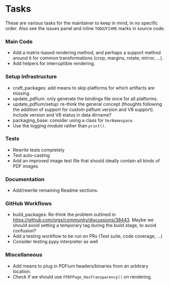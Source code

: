 <!-- SPDX-FileCopyrightText: 2023 geisserml <geisserml@gmail.com> -->
<!-- SPDX-License-Identifier: CC-BY-4.0 -->

# Tasks

These are various tasks for the maintainer to keep in mind, in no specific order.
Also see the issues panel and inline `TODO`/`FIXME` marks in source code.

### Main Code
* Add a matrix-based rendering method, and perhaps a support method around it for common transformations (crop, margins, rotate, mirror, ...).
* Add helpers for interruptible rendering.

### Setup Infrastructure
* craft_packages: add means to skip platforms for which artifacts are missing.
* update_pdfium: only generate the bindings file once for all platforms.
* update_pdfium/setup: re-think the general concept (thoughts following the addition of support for custom pdfium version and V8 support). Include version and V8 status in data dirname?
* packaging_base: consider using a class for `VerNamespace`.
* Use the logging module rather than `print()`.

### Tests
* Rewrite tests completely
* Test auto-casting
* Add an improved image test file that should ideally contain all kinds of PDF images

### Documentation
* Add/rewrite remaining Readme sections.

### GitHub Workflows
* build_packages: Re-think the problem outlined in https://github.com/orgs/community/discussions/38443. Maybe we should avoid setting a temporary tag during the build stage, to avoid confusion?
* Add a testing workflow to be run on PRs (Test suite, code coverage, ...)
* Consider testing pypy interpreter as well

### Miscellaneous
* Add means to plug in PDFium headers/binaries from an arbitrary location.
* Check if we should use `FPDFPage_HasTransparency()` on rendering.
